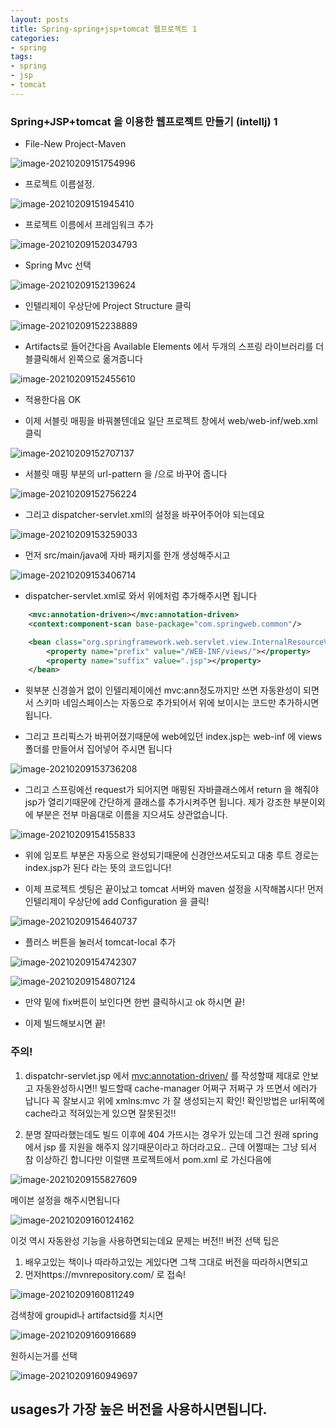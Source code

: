 ```yaml
---
layout: posts
title: Spring-spring+jsp+tomcat 웹프로젝트 1
categories:
- spring
tags:
- spring
- jsp
- tomcat
---
```

### Spring+JSP+tomcat 을 이용한 웹프로젝트 만들기 (intellj) 1



* File-New Project-Maven

![image-20210209151754996](https://i.loli.net/2021/02/09/safYRIo95C18XkO.png)

* 프로젝트 이름설정.

![image-20210209151945410](https://i.loli.net/2021/02/09/Vn1XtMNQohKE7lF.png)

* 프로젝트 이름에서 프레임워크 추가

![image-20210209152034793](https://i.loli.net/2021/02/09/MAwgk7lFruWznQX.png)

* Spring Mvc 선택

![image-20210209152139624](https://i.loli.net/2021/02/09/zQY18vVDRWpAsPj.png)

* 인텔리제이 우상단에 Project Structure 클릭

![image-20210209152238889](https://i.loli.net/2021/02/09/TzbEuvPLaW5h4Yq.png)

* Artifacts로 들어간다음 Available Elements 에서 두개의 스프링 라이브러리를 더블클릭해서 왼쪽으로 옮겨줍니다



![image-20210209152455610](https://i.loli.net/2021/02/09/mtuVT87YDIxziWJ.png)

* 적용한다음 OK

* 이제 서블릿 매핑을 바꿔볼텐데요 일단 프로젝트 창에서 web/web-inf/web.xml 클릭

![image-20210209152707137](https://i.loli.net/2021/02/09/vqVFAN1PfCln58j.png)

* 서블릿 매핑 부분의 url-pattern 을 /으로 바꾸어 줍니다

![image-20210209152756224](https://i.loli.net/2021/02/09/cMAZn9oKEWuPQsR.png)

* 그리고 dispatcher-servlet.xml의 설정을 바꾸어주어야 되는데요

![image-20210209153259033](https://i.loli.net/2021/02/09/CQxW2OwBXPzEvKA.png)

* 먼저 src/main/java에 자바 패키지를 한개 생성해주시고

![image-20210209153406714](https://i.loli.net/2021/02/09/mhf5IAHDG9YOgU1.png)

* dispatcher-servlet.xml로 와서 위에처럼 추가해주시면 됩니다

```xml
    <mvc:annotation-driven></mvc:annotation-driven>
    <context:component-scan base-package="com.springweb.common"/>

    <bean class="org.springframework.web.servlet.view.InternalResourceViewResolver">
        <property name="prefix" value="/WEB-INF/views/"></property>
        <property name="suffix" value=".jsp"></property>
    </bean>
```

* 윗부분 신경쓸거 없이 인텔리제이에선 mvc:ann정도까지만 쓰면 자동완성이 되면서 스키마 네임스페이스는 자동으로 추가되어서 위에 보이시는 코드만 추가하시면 됩니다.



* 그리고 프리픽스가 바뀌어졌기때문에 web에있던 index.jsp는 web-inf 에 views폴더를 만들어서 집어넣어 주시면 됩니다

![image-20210209153736208](https://i.loli.net/2021/02/09/zeiVcLrAOxTRZgk.png)

* 그리고 스프링에선 request가 되어지면 매핑된 자바클래스에서 return 을 해줘야 jsp가 열리기때문에 간단하게 클래스를 추가시켜주면 됩니다. 제가 강조한 부분이외에 부분은 전부 마음대로 이름을 지으셔도 상관없습니다.

![image-20210209154155833](https://i.loli.net/2021/02/09/iN9rFjXHfBxIbQl.png)

* 위에 임포트 부분은 자동으로 완성되기때문에 신경안쓰셔도되고 대충 루트 경로는 index.jsp가 된다 라는 뜻의 코드입니다!



* 이제 프로젝트 셋팅은 끝이났고 tomcat 서버와 maven 설정을 시작해봅시다!
  먼저 인텔리제이 우상단에 add Configuration 을 클릭!

![image-20210209154640737](https://i.loli.net/2021/02/09/GIW64v5sKSHkhQL.png)

* 플러스 버튼을 눌러서 tomcat-local 추가

![image-20210209154742307](https://i.loli.net/2021/02/09/bkST9BjAh7JwmxV.png)

![image-20210209154807124](https://i.loli.net/2021/02/09/Kc9hQw28SdugMq3.png)

* 만약 밑에 fix버튼이 보인다면 한번 클릭하시고 ok 하시면 끝!

* 이제 빌드해보시면 끝!



### 주의!

1. dispatchr-servlet.jsp 에서 <mvc:annotation-driven/> 를 작성할때 제대로 안보고 자동완성하시면!! 빌드할때 cache-manager 어쩌구 저쩌구 가 뜨면서 에러가 납니다 꼭 잘보시고 위에 xmlns:mvc 가 잘 생성되는지 확인!  확인방법은 url뒤쪽에 cache라고 적혀있는게 있으면 잘못된것!!

2. 분명 잘따라했는데도 빌드 이후에 404 가뜨시는 경우가 있는데 그건 원래 spring에서 jsp 를 지원을 해주지 않기때문이라고 하더라고요..
   근데 어쩔때는 그냥 되서 참 이상하긴 합니다만 이럴땐 프로젝트에서 pom.xml 로 가신다음에

![image-20210209155827609](https://i.loli.net/2021/02/09/zW1gV6T7XPpnHrB.png)

메이븐 설정을 해주시면됩니다

![image-20210209160124162](https://i.loli.net/2021/02/09/vCnDXmogWARz7hc.png)

이것 역시 자동완성 기능을 사용하면되는데요 문제는 버전!!
버전 선택 팁은

1. 배우고있는 책이나 따라하고있는 게있다면 그책 그대로 버전을 따라하시면되고
2. 먼저https://mvnrepository.com/ 로 접속!

![image-20210209160811249](https://i.loli.net/2021/02/09/4MngKQcjzsPvhCJ.png)

검색창에 groupid나 artifactsid를 치시면

![image-20210209160916689](https://i.loli.net/2021/02/09/PzB4feQjibrcxM2.png)

원하시는거를 선택

![image-20210209160949697](https://i.loli.net/2021/02/09/4ldSj5bqiCIQsAa.png)

usages가 가장 높은 버전을 사용하시면됩니다.
---
